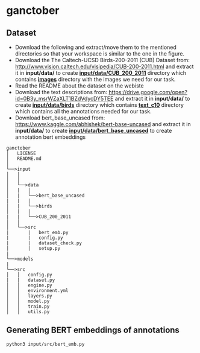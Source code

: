 # ganctober



## Dataset
- Download the following and extract/move them to the mentioned directories so that your workspace is similar to the one in the figure.
- Download the The Caltech-UCSD Birds-200-2011 (CUB) Dataset from: http://www.vision.caltech.edu/visipedia/CUB-200-2011.html and extract it in <b>input/data/</b> to create <b><u>input/data/CUB_200_2011</u></b> directory which contains <b><u>images</u></b> directory with the images we need for our task.<br> 
- Read the README about the dataset on the webiste
- Download the text descriptions from: https://drive.google.com/open?id=0B3y_msrWZaXLT1BZdVdycDY5TEE and extract it in <b>input/data/</b> to create <b><u>input/data/birds</u></b> directory which contains <b><u>text_c10</u></b> directory which contains all the annotations needed for our task.<br>
- Download bert_base_uncased from: https://www.kaggle.com/abhishek/bert-base-uncased and extract it in <b>input/data/</b> to create <b><u>input/data/bert_base_uncased</u></b> to create annotation bert embeddings 
```
ganctober
│   LICENSE
│   README.md   
│
└──>input
│   │
│   │
│   └──>data
│   |   │
│   |   └──>bert_base_uncased
|   |   |
│   |   └──>birds
│   |   |    
|   |   └──>CUB_200_2011
│   │
│   └──>src
|       |   bert_emb.py
|       |   config.py
|       |   dataset_check.py
|       |   setup.py
|
└──>models
|
└──>src
│   │   config.py
|   |   dataset.py
│   │   engine.py
│   │   environment.yml
│   │   layers.py
│   │   model.py
│   │   train.py
│   │   utils.py
```
## Generating BERT embeddings of annotations
```bash
python3 input/src/bert_emb.py  
```
